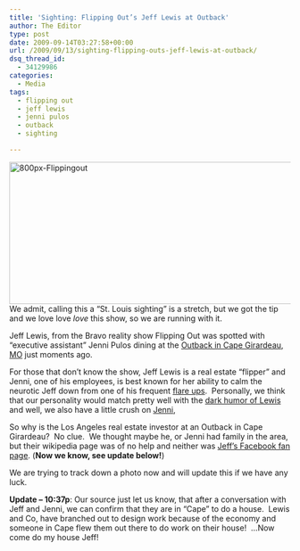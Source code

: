 ```yaml
---
title: 'Sighting: Flipping Out’s Jeff Lewis at Outback'
author: The Editor
type: post
date: 2009-09-14T03:27:58+00:00
url: /2009/09/13/sighting-flipping-outs-jeff-lewis-at-outback/
dsq_thread_id:
  - 34129986
categories:
  - Media
tags:
  - flipping out
  - jeff lewis
  - jenni pulos
  - outback
  - sighting

---
```

<img class="aligncenter size-full wp-image-1691" title="800px-Flippingout" src="http://punchingkitty.com/wp-content/uploads/2009/09/800px-Flippingout.jpg" alt="800px-Flippingout" width="600" height="255" srcset="http://media.punchingkitty.com/wordpress/2009/09/800px-Flippingout.jpg 600w, http://media.punchingkitty.com/wordpress/2009/09/800px-Flippingout-300x127.jpg 300w" sizes="(max-width: 600px) 100vw, 600px" />We admit, calling this a &#8220;St. Louis sighting&#8221; is a stretch, but we got the tip and we love love _love_ this show, so we are running with it.

Jeff Lewis, from the Bravo reality show Flipping Out was spotted with &#8220;executive assistant&#8221; Jenni Pulos dining at the <a href="http://maps.google.com/maps?f=q&source=s_q&hl=en&geocode=&q=outback&sll=37.313167,-89.552421&sspn=0.087241,0.148315&g=Cape+Girardeau,+Missouri&ie=UTF8&ll=37.302255,-89.58003&spn=0.010907,0.018539&z=16" target="_blank">Outback in Cape Girardeau, MO</a> just moments ago.

For those that don&#8217;t know the show, Jeff Lewis is a real estate &#8220;flipper&#8221; and Jenni, one of his employees, is best known for her ability to calm the neurotic Jeff down from one of his frequent <a href="http://www.youtube.com/watch?v=-Avim2r0rG0" target="_blank">flare ups</a>.  Personally, we think that our personality would match pretty well with the <a href="http://www.youtube.com/watch?v=nzMJyQDFatc" target="_blank">dark humor of Lewis</a> and well, we also have a little crush on [Jenni][1],

So why is the Los Angeles real estate investor at an Outback in Cape Girardeau?  No clue.  We thought maybe he, or Jenni had family in the area, but their wikipedia page was of no help and neither was [Jeff&#8217;s Facebook fan page][2]. (**Now we know, see update below!**)

We are trying to track down a photo now and will update this if we have any luck.

**Update &#8211; 10:37p**: Our source just let us know, that after a conversation with Jeff and Jenni, we can confirm that they are in &#8220;Cape&#8221; to do a house.  Lewis and Co, have branched out to design work because of the economy and someone in Cape flew them out there to do work on their house!  &#8230;Now come do my house Jeff!

 [1]: http://punchingkitty.com/wp-content/uploads/2009/09/flipping-out-jenni-pulos19.jpg
 [2]: http://www.facebook.com/pages/Jeff-Lewis/131003134322